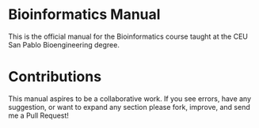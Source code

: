 Bioinformatics Manual
=====================

This is the official manual for the Bioinformatics course taught at the CEU San Pablo Bioengineering degree.

Contributions
=============

This manual aspires to be a collaborative work. If you see errors, have any suggestion, or want to expand any section please fork, improve, and send me a Pull Request!

